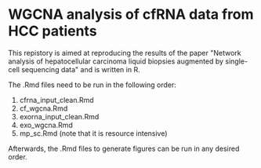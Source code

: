 # WGCNA analysis of cfRNA data from HCC patients

This repistory is aimed at reproducing the results of the paper "Network analysis of hepatocellular carcinoma liquid biopsies augmented by single-cell sequencing data" and is written in R. 

The .Rmd files need to be run in the following order:
1. cfrna_input_clean.Rmd
2. cf_wgcna.Rmd
3. exorna_input_clean.Rmd
4. exo_wgcna.Rmd
5. mp_sc.Rmd (note that it is resource intensive)

Afterwards, the .Rmd files to generate figures can be run in any desired order. 
